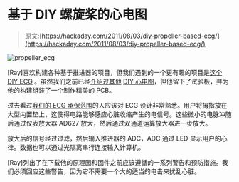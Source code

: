 # 基于 DIY 螺旋桨的心电图

> 原文:[https://hackaday.com/2011/08/03/diy-propeller-based-ecg/](https://hackaday.com/2011/08/03/diy-propeller-based-ecg/)

![propeller_ecg](../Images/18c2c31addf7eb1fde41d8d81ccb9515.png "propeller_ecg")

[Ray]喜欢构建各种基于推进器的项目，但我们遇到的一个更有趣的项目是[这个 DIY ECG](http://www.rayslogic.com/propeller/Programming/PropEKG/PropEKG.htm) 。虽然我们之前已经[介绍过其他](http://hackaday.com/2009/08/22/collect-and-analyze-ecg-data/) [DIY 心电图](http://hackaday.com/2007/02/02/build-your-own-ecg-heart-monitor/)，但他留下了试验板，并为他的构建组装了一个制作精美的 PCB。

过去看过[我们的 ECG 承保范围](http://hackaday.com/2008/05/26/make-an-ecg-with-your-sound-card/)的人应该对 ECG 设计非常熟悉。用户将拇指放在大型内置垫上，这使得电路能够感应心脏收缩产生的电信号。这些微小的电脉冲随后通过仪表放大器 AD627 放大，然后通过双通道运算放大器进一步放大。

放大后的信号经过过滤，然后输入推进器的 ADC，ADC 通过 LED 显示用户的心律。数据也可以通过光隔离串行连接输入计算机。

[Ray]列出了在下载他的原理图和固件之前应该遵循的一系列警告和预防措施。我们必须回应这些警告，因为它不需要一个大的适当的电击来扰乱心脏。